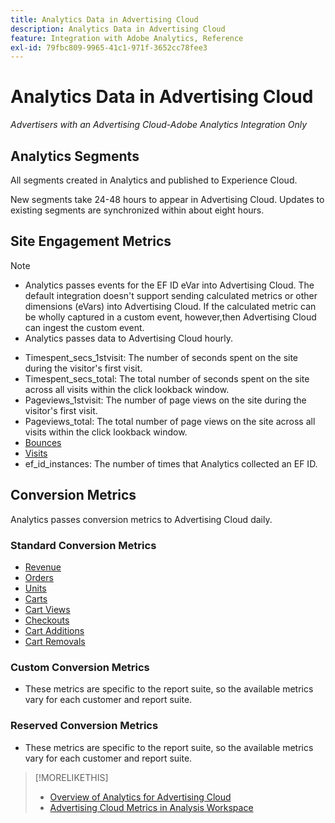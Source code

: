 ```yaml
---
title: Analytics Data in Advertising Cloud
description: Analytics Data in Advertising Cloud
feature: Integration with Adobe Analytics, Reference
exl-id: 79fbc809-9965-41c1-971f-3652cc78fee3
---
```

# Analytics Data in Advertising Cloud

*Advertisers with an Advertising Cloud-Adobe Analytics Integration Only*

## Analytics Segments

All segments created in Analytics and published to Experience Cloud.

New segments take 24-48 hours to appear in Advertising Cloud. Updates to existing segments are synchronized within about eight hours.

## Site Engagement Metrics

>[!NOTE]
>
>* Analytics passes events for the EF ID eVar into Advertising Cloud.  The default integration doesn't support sending calculated metrics or other dimensions (eVars) into Advertising Cloud. If the calculated metric can be wholly captured in a custom event, however,then Advertising Cloud can ingest the custom event.
>* Analytics passes data to Advertising Cloud hourly.

* Timespent_secs_1stvisit: The number of seconds spent on the site during the visitor's first visit.
* Timespent_secs_total: The total number of seconds spent on the site across all visits within the click lookback window.
* Pageviews_1stvisit: The number of page views on the site during the visitor's first visit.
* Pageviews_total: The total number of page views on the site across all visits within the click lookback window.
* [Bounces](https://experienceleague.adobe.com/docs/analytics/components/metrics/bounces.html?lang=en#metrics)
* [Visits](https://experienceleague.adobe.com/docs/analytics/components/metrics/visits.html?lang=en#metrics)
* ef_id_instances: The number of times that Analytics collected an EF ID.

## Conversion Metrics

Analytics passes conversion metrics to Advertising Cloud daily.

### Standard Conversion Metrics

* [Revenue](https://experienceleague.adobe.com/docs/analytics/components/metrics/revenue.html)
* [Orders](https://experienceleague.adobe.com/docs/analytics/components/metrics/orders.html?lang=en)
* [Units](https://experienceleague.adobe.com/docs/analytics/components/metrics/units.html?lang=en)
* [Carts](https://experienceleague.adobe.com/docs/analytics/components/metrics/carts.html?lang=en)
* [Cart Views](https://experienceleague.adobe.com/docs/analytics/components/metrics/cart-views.html)
* [Checkouts](https://experienceleague.adobe.com/docs/analytics/components/metrics/checkouts.html)
* [Cart Additions](https://experienceleague.adobe.com/docs/analytics/components/metrics/cart-additions.html)
* [Cart Removals](https://experienceleague.adobe.com/docs/analytics/components/metrics/cart-removals.html)

### Custom Conversion Metrics

* These metrics are specific to the report suite, so the available metrics vary for each customer and report suite.

### Reserved Conversion Metrics

* These metrics are specific to the report suite, so the available metrics vary for each customer and report suite.

>[!MORELIKETHIS]
>
>* [Overview of Analytics for Advertising Cloud](overview.md)
>* [Advertising Cloud Metrics in Analysis Workspace](/help/integrations/analytics/advertising-cloud-metrics-in-analytics.md)
